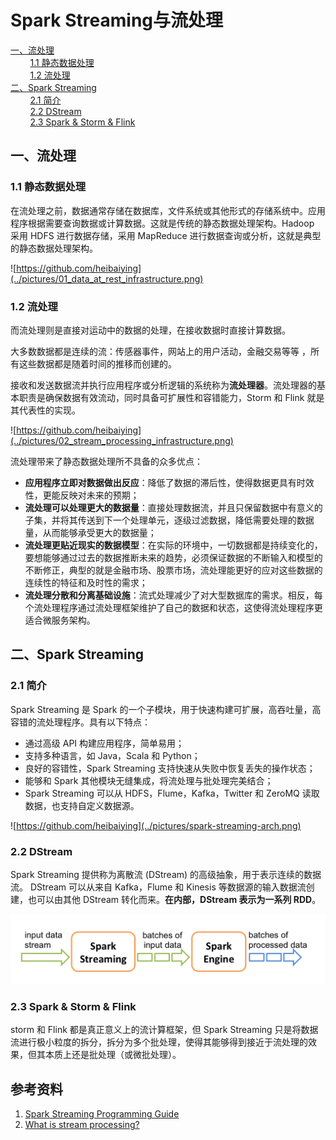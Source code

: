 # Spark Streaming与流处理

<nav>
<a href="#一流处理">一、流处理</a><br/>
&nbsp;&nbsp;&nbsp;&nbsp;&nbsp;&nbsp;&nbsp;&nbsp;<a href="#11-静态数据处理">1.1 静态数据处理</a><br/>
&nbsp;&nbsp;&nbsp;&nbsp;&nbsp;&nbsp;&nbsp;&nbsp;<a href="#12-流处理">1.2 流处理</a><br/>
<a href="#二Spark-Streaming">二、Spark Streaming</a><br/>
&nbsp;&nbsp;&nbsp;&nbsp;&nbsp;&nbsp;&nbsp;&nbsp;<a href="#21-简介">2.1 简介</a><br/>
&nbsp;&nbsp;&nbsp;&nbsp;&nbsp;&nbsp;&nbsp;&nbsp;<a href="#22-DStream">2.2 DStream</a><br/>
&nbsp;&nbsp;&nbsp;&nbsp;&nbsp;&nbsp;&nbsp;&nbsp;<a href="#23-Spark--Storm--Flink">2.3 Spark & Storm & Flink</a><br/>
</nav>

## 一、流处理

### 1.1 静态数据处理

在流处理之前，数据通常存储在数据库，文件系统或其他形式的存储系统中。应用程序根据需要查询数据或计算数据。这就是传统的静态数据处理架构。Hadoop 采用 HDFS 进行数据存储，采用 MapReduce 进行数据查询或分析，这就是典型的静态数据处理架构。

![https://github.com/heibaiying](../pictures/01_data_at_rest_infrastructure.png)



### 1.2 流处理

而流处理则是直接对运动中的数据的处理，在接收数据时直接计算数据。

大多数数据都是连续的流：传感器事件，网站上的用户活动，金融交易等等 ，所有这些数据都是随着时间的推移而创建的。

接收和发送数据流并执行应用程序或分析逻辑的系统称为**流处理器**。流处理器的基本职责是确保数据有效流动，同时具备可扩展性和容错能力，Storm 和 Flink 就是其代表性的实现。

![https://github.com/heibaiying](../pictures/02_stream_processing_infrastructure.png)



流处理带来了静态数据处理所不具备的众多优点：

 

- **应用程序立即对数据做出反应**：降低了数据的滞后性，使得数据更具有时效性，更能反映对未来的预期；
- **流处理可以处理更大的数据量**：直接处理数据流，并且只保留数据中有意义的子集，并将其传送到下一个处理单元，逐级过滤数据，降低需要处理的数据量，从而能够承受更大的数据量；
- **流处理更贴近现实的数据模型**：在实际的环境中，一切数据都是持续变化的，要想能够通过过去的数据推断未来的趋势，必须保证数据的不断输入和模型的不断修正，典型的就是金融市场、股票市场，流处理能更好的应对这些数据的连续性的特征和及时性的需求；
- **流处理分散和分离基础设施**：流式处理减少了对大型数据库的需求。相反，每个流处理程序通过流处理框架维护了自己的数据和状态，这使得流处理程序更适合微服务架构。



## 二、Spark Streaming

### 2.1 简介

Spark Streaming 是 Spark 的一个子模块，用于快速构建可扩展，高吞吐量，高容错的流处理程序。具有以下特点：

+ 通过高级 API 构建应用程序，简单易用；
+ 支持多种语言，如 Java，Scala 和 Python；
+ 良好的容错性，Spark Streaming 支持快速从失败中恢复丢失的操作状态；
+ 能够和 Spark 其他模块无缝集成，将流处理与批处理完美结合；
+ Spark Streaming 可以从 HDFS，Flume，Kafka，Twitter 和 ZeroMQ 读取数据，也支持自定义数据源。

![https://github.com/heibaiying](../pictures/spark-streaming-arch.png)

### 2.2 DStream

Spark Streaming 提供称为离散流 (DStream) 的高级抽象，用于表示连续的数据流。 DStream 可以从来自 Kafka，Flume 和 Kinesis 等数据源的输入数据流创建，也可以由其他 DStream 转化而来。**在内部，DStream 表示为一系列 RDD**。

<div align="center"> <img width="600px"   src="../pictures/spark-streaming-flow.png"/> </div>



### 2.3 Spark & Storm & Flink

storm 和 Flink 都是真正意义上的流计算框架，但 Spark Streaming 只是将数据流进行极小粒度的拆分，拆分为多个批处理，使得其能够得到接近于流处理的效果，但其本质上还是批处理（或微批处理）。





## 参考资料

1. [Spark Streaming Programming Guide](https://spark.apache.org/docs/latest/streaming-programming-guide.html)
2. [What is stream processing?](https://www.ververica.com/what-is-stream-processing)
